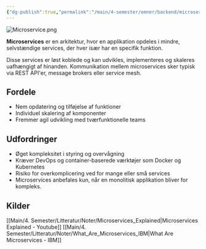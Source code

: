 ```yaml
---
{"dg-publish":true,"permalink":"/main/4-semester/emner/backend/microservice/","title":"Microservice","hide":true,"tags":["Backend","Microservice","Projektarbejde"],"created":"2024-09-05T09:15:05.478+02:00"}
---
```


![Microservice.png](/img/user/Main/Images/Microservice.png)

**Microservices** er en arkitektur, hvor en applikation opdeles i mindre,
selvstændige services, der hver især har en specifik funktion.

Disse services er løst koblede og kan udvikles, implementeres og skaleres
uafhængigt af hinanden. Kommunikation mellem microservices sker typisk
via REST API'er, message brokers eller service mesh.

## Fordele

- Nem opdatering og tilføjelse af funktioner
- Individuel skalering af komponenter
- Fremmer agil udvikling med tværfunktionelle teams

## Udfordringer

- Øget kompleksitet i styring og overvågning
- Kræver DevOps og container-baserede værktøjer som Docker og Kubernetes
- Risiko for overkomplicering ved for mange eller små services
- Microservices anbefales kun, når en monolitisk applikation bliver for kompleks.

## Kilder

[[Main/4. Semester/Litteratur/Noter/Microservices_Explained\|Microservices Explained - Youtube]]
[[Main/4. Semester/Litteratur/Noter/What_Are_Microservices_IBM\|What Are Microservices - IBM]]

